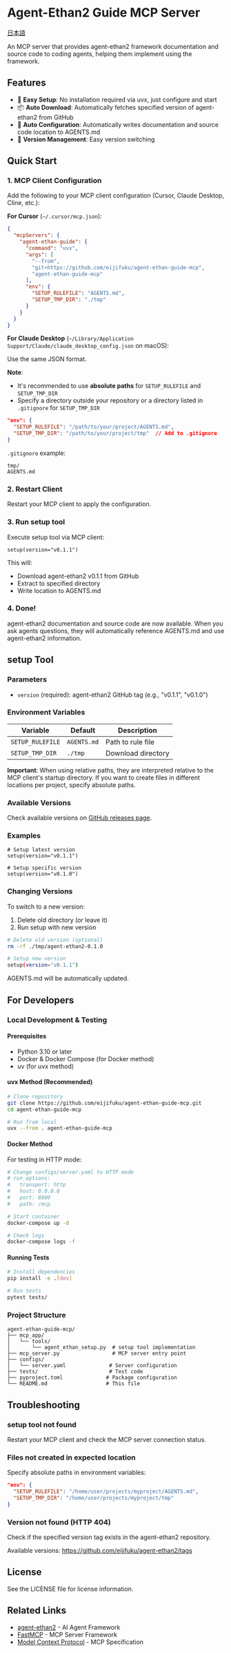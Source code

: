 # Agent-Ethan2 Guide MCP Server

[日本語](./README.ja.md)

An MCP server that provides agent-ethan2 framework documentation and source code to coding agents, helping them implement using the framework.

## Features

- 🚀 **Easy Setup**: No installation required via uvx, just configure and start
- 📦 **Auto Download**: Automatically fetches specified version of agent-ethan2 from GitHub
- 📝 **Auto Configuration**: Automatically writes documentation and source code location to AGENTS.md
- 🔄 **Version Management**: Easy version switching

## Quick Start

### 1. MCP Client Configuration

Add the following to your MCP client configuration (Cursor, Claude Desktop, Cline, etc.):

**For Cursor** (`~/.cursor/mcp.json`):

```json
{
  "mcpServers": {
    "agent-ethan-guide": {
      "command": "uvx",
      "args": [
        "--from",
        "git+https://github.com/eijifuku/agent-ethan-guide-mcp",
        "agent-ethan-guide-mcp"
      ],
      "env": {
        "SETUP_RULEFILE": "AGENTS.md",
        "SETUP_TMP_DIR": "./tmp"
      }
    }
  }
}
```

**For Claude Desktop** (`~/Library/Application Support/Claude/claude_desktop_config.json` on macOS):

Use the same JSON format.

**Note**: 
- It's recommended to use **absolute paths** for `SETUP_RULEFILE` and `SETUP_TMP_DIR`
- Specify a directory outside your repository or a directory listed in `.gitignore` for `SETUP_TMP_DIR`

```json
"env": {
  "SETUP_RULEFILE": "/path/to/your/project/AGENTS.md",
  "SETUP_TMP_DIR": "/path/to/your/project/tmp"  // Add to .gitignore
}
```

`.gitignore` example:
```
tmp/
AGENTS.md
```

### 2. Restart Client

Restart your MCP client to apply the configuration.

### 3. Run setup tool

Execute setup tool via MCP client:

```
setup(version="v0.1.1")
```

This will:
- Download agent-ethan2 v0.1.1 from GitHub
- Extract to specified directory
- Write location to AGENTS.md

### 4. Done!

agent-ethan2 documentation and source code are now available. When you ask agents questions, they will automatically reference AGENTS.md and use agent-ethan2 information.

## setup Tool

### Parameters

- `version` (required): agent-ethan2 GitHub tag (e.g., "v0.1.1", "v0.1.0")

### Environment Variables

| Variable | Default | Description |
|----------|---------|-------------|
| `SETUP_RULEFILE` | `AGENTS.md` | Path to rule file |
| `SETUP_TMP_DIR` | `./tmp` | Download directory |

**Important**: When using relative paths, they are interpreted relative to the MCP client's startup directory. If you want to create files in different locations per project, specify absolute paths.

### Available Versions

Check available versions on [GitHub releases page](https://github.com/eijifuku/agent-ethan2/tags).

### Examples

```
# Setup latest version
setup(version="v0.1.1")

# Setup specific version
setup(version="v0.1.0")
```

### Changing Versions

To switch to a new version:

1. Delete old directory (or leave it)
2. Run setup with new version

```bash
# Delete old version (optional)
rm -rf ./tmp/agent-ethan2-0.1.0

# Setup new version
setup(version="v0.1.1")
```

AGENTS.md will be automatically updated.

## For Developers

### Local Development & Testing

#### Prerequisites

- Python 3.10 or later
- Docker & Docker Compose (for Docker method)
- uv (for uvx method)

#### uvx Method (Recommended)

```bash
# Clone repository
git clone https://github.com/eijifuku/agent-ethan-guide-mcp.git
cd agent-ethan-guide-mcp

# Run from local
uvx --from . agent-ethan-guide-mcp
```

#### Docker Method

For testing in HTTP mode:

```bash
# Change configs/server.yaml to HTTP mode
# run_options:
#   transport: http
#   host: 0.0.0.0
#   port: 8009
#   path: /mcp

# Start container
docker-compose up -d

# Check logs
docker-compose logs -f
```

#### Running Tests

```bash
# Install dependencies
pip install -e .[dev]

# Run tests
pytest tests/
```

### Project Structure

```
agent-ethan-guide-mcp/
├── mcp_app/
│   └── tools/
│       └── agent_ethan_setup.py  # setup tool implementation
├── mcp_server.py                 # MCP server entry point
├── configs/
│   └── server.yaml              # Server configuration
├── tests/                       # Test code
├── pyproject.toml              # Package configuration
└── README.md                   # This file
```

## Troubleshooting

### setup tool not found

Restart your MCP client and check the MCP server connection status.

### Files not created in expected location

Specify absolute paths in environment variables:

```json
"env": {
  "SETUP_RULEFILE": "/home/user/projects/myproject/AGENTS.md",
  "SETUP_TMP_DIR": "/home/user/projects/myproject/tmp"
}
```

### Version not found (HTTP 404)

Check if the specified version tag exists in the agent-ethan2 repository.

Available versions: https://github.com/eijifuku/agent-ethan2/tags

## License

See the LICENSE file for license information.

## Related Links

- [agent-ethan2](https://github.com/eijifuku/agent-ethan2) - AI Agent Framework
- [FastMCP](https://github.com/jlowin/fastmcp) - MCP Server Framework
- [Model Context Protocol](https://modelcontextprotocol.io/) - MCP Specification
